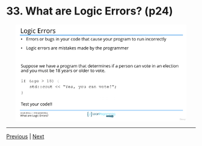 # 33. What are Logic Errors? (p24)

<p align="center" >
    <img src="../images/33_What-are-Logic-Errors.png" width="90%" >
</p> 



---

[Previous](./32_What-are-Runtime-Errors%3F.md) | [Next](./34_Section-Challenge.md)